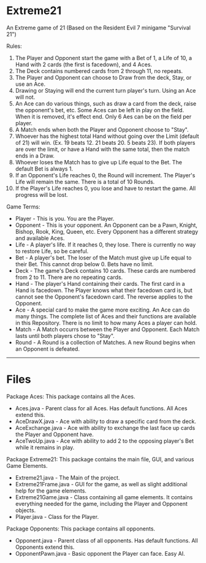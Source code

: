 # Extreme21
An Extreme game of 21 (Based on the Resident Evil 7 minigame "Survival 21")

Rules:
1. The Player and Opponent start the game with a Bet of 1, a Life of 10, a Hand with 2 cards (the first is facedown), and 4 Aces.
2. The Deck contains numbered cards from 2 through 11, no repeats.
3. The Player and Opponent can choose to Draw from the deck, Stay, or use an Ace.
4. Drawing or Staying will end the current turn player's turn. Using an Ace will not.
5. An Ace can do various things, such as draw a card from the deck, raise the opponent's bet, etc. Some Aces can be left in play on the field. When it is removed, it's effect end. Only 6 Aes can be on the field per player.
6. A Match ends when both the Player and Opponent choose to "Stay".
7. Whoever has the highest total Hand without going over the Limit (default of 21) will win. (Ex. 19 beats 12. 21 beats 20. 5 beats 23). If both players are over the limit, or have a Hand with the same total, then the match ends in a Draw.
8. Whoever loses the Match has to give up Life equal to the Bet. The default Bet is always 1.
9. If an Opponent's Life reaches 0, the Round will increment. The Player's Life will remain the same. There is a total of 10 Rounds.
10. If the Player's Life reaches 0, you lose and have to restart the game. All progress will be lost.

Game Terms:
- Player - This is you. You are the Player.
- Opponent - This is your opponent. An Opponent can be a Pawn, Knight, Bishop, Rook, King, Queen, etc. Every Opponent has a different strategy and available Aces.
- Life - A player's life. If it reaches 0, they lose. There is currently no way to restore Life, so be careful.
- Bet - A player's bet. The loser of the Match must give up Life equal to their Bet. This cannot drop below 0. Bets have no limit.
- Deck - The game's Deck contains 10 cards. These cards are numbered from 2 to 11. There are no repeating cards.
- Hand - The player's Hand containing their cards. The first card in a Hand is facedown. The Player knows what their facedown card is, but cannot see the Opponent's facedown card. The reverse applies to the Opponent.
- Ace - A special card to make the game more exciting. An Ace can do many things. The complete list of Aces and their functions are available in this Repository. There is no limit to how many Aces a player can hold.
- Match - A Match occurrs between the Player and Opponent. Each Match lasts until both players chose to "Stay".
- Round - A Round is a collection of Matches. A new Round begins when an Opponent is defeated.

--------------------------------------------------------------------------------------------------------------------------------
# Files

Package Aces:
This package contains all the Aces.
- Aces.java - Parent class for all Aces. Has default functions. All Aces extend this.
- AceDrawX.java - Ace with ability to draw a specific card from the deck.
- AceExchange.java - Ace with ability to exchange the last face up cards the Player and Opponent have.
- AceTwoUp.java - Ace with ability to add 2 to the opposing player's Bet while it remains in play.



Package Extreme21:
This package contains the main file, GUI, and various Game Elements.
- Extreme21.java - The Main of the project.
- Extreme21Frame.java - GUI for the game, as well as slight additional help for the game elements.
- Extreme21Game.java - Class containing all game elements. It contains everything needed for the game, including the Player and Opponent objects.
- Player.java - Class for the Player.

Package Opponents:
This package contains all opponents.
- Opponent.java - Parent class of all opponents. Has default functions. All Opponents extend this.
- OpponentPawn.java - Basic opponent the Player can face. Easy AI. 
